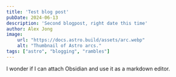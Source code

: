 ```yaml
---
title: 'Test blog post'
pubDate: 2024-06-13
description: 'Second blogpost, right date this time'
author: Alex Jong
image:
    url: "https://docs.astro.build/assets/arc.webp"
    alt: "Thumbnail of Astro arcs."
tags: ["astro", "blogging", "rambles"]
---
```

I wonder if I can attach Obsidian and use it as a markdown editor.